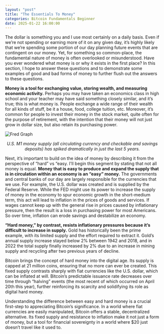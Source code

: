 ```yaml
---
layout: "post"
title: "The Essentials To Money"
categories: Bitcoin Fundamentals Beginner
date: 2025-01-22 16:00:00
---
```


The dollar is something you and I use most certainly on a daily basis. Even if we’re not spending or earning more of it on any given day, it’s highly likely that we’re spending some portion of our day planning future events that are contingent on our money. Yet, for something so common-place, the fundamental nature of money is often overlooked or misunderstood. Have you ever wondered what money is or why it exists in the first place? In this section, I hope to answer these questions and to demonstrate some examples of good and bad forms of money to further flush out the answers to these questions.

**Money is a tool for exchanging value, storing wealth, and measuring economic activity.** Perhaps you may have taken an economics class in high school and your teacher may have said something closely similar, and it’s true; this is what money is. People exchange a wide range of their wealth for all kinds of stuff, be it a house, food, college tuition, etc. Moreover, it’s common for people to invest their money in the stock market, quite often for the purpose of retirement, with the intention that their money will not just grow in dollar size, but also retain its purchasing power.

![Fred Graph](/assets/img/posts/fredgraph.webp)

<p style="text-align: center;">
<i>U.S. M1 money supply (all circulating currency and checkable and savings deposits) has spiked dramatically in just the last 5 years.</i>
</p>




Next, it’s important to build on the idea of money by describing it from the perspective of “hard” vs “easy. I'll begin this segment by stating that not all money is equal. __Money that is easy to produce and expand the supply that is in circulation within an economy is an “easy” money.__ The governments and central banks of our day are largely responsible for the currencies that we use. For example, the U.S. dollar was created and is supplied by the Federal Reserve. While the FED might use its power to increase the supply of money in the economy to spur economic growth in the short-medium term, this act will lead to inflation in the prices of goods and services. If wages cannot keep up with the general rise in prices caused by inflationary pressure, then the result is a loss in purchasing power for most Americans. So over time, inflation can erode savings and destabilize an economy.

__“Hard money,” by contrast, resists inflationary pressures because it’s difficult to increase in supply.__ Gold has historically been the prime example, with its limited supply and the effort required to extract it. Gold’s annual supply increase stayed below 2% between 1942 and 2018, and in 2022 the total supply finally increased by 2% due to an increase in mining supply and recycling after two previous years of decline.

Bitcoin brings the concept of hard money into the digital age. Its supply is capped at 21 million coins, ensuring that no more can ever be created. This fixed supply contrasts sharply with fiat currencies like the U.S. dollar, which can be inflated at will. Bitcoin’s predictable issuance rate decreases over time through “halving” events (the most recent of which occurred on April 20th this year), further reinforcing its scarcity and solidifying its role as digital hard money.

Understanding the difference between easy and hard money is a crucial first-step to appreciating Bitcoin’s significance. In a world where fiat currencies are easily manipulated, Bitcoin offers a stable, decentralized alternative. Its fixed supply and resistance to inflation make it not just a form of money, but a tool for financial sovereignty in a world where $20 just doesn’t travel like it used to.

